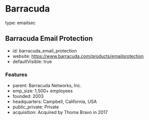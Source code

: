 # Barracuda
type: emailsec

## Barracuda Email Protection
- id: barracuda_email_protection
- website: https://www.barracuda.com/products/emailprotection
- defaultVisible: true

### Features
- parent: Barracuda Networks, Inc.
- emp_size: 1,500+ employees
- founded: 2003
- headquarters: Campbell, California, USA
- public_private: Private
- acquisition: Acquired by Thoma Bravo in 2017
